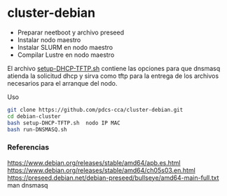 # cluster-debian

* Preparar neetboot y archivo preseed
* Instalar nodo maestro
* Instalar SLURM en nodo maestro 
* Compilar Lustre en nodo maestro


El archivo [setup-DHCP-TFTP.sh](setup-DHCP-TFTP.sh) contiene las opciones para que dnsmasq atienda la solicitud dhcp y sirva como tftp para la entrega de los archivos necesarios para el arranque del nodo.

Uso 
~~~bash
git clone https://github.com/pdcs-cca/cluster-debian.git  
cd debian-cluster
bash setup-DHCP-TFTP.sh  nodo IP MAC
bash run-DNSMASQ.sh
~~~


### Referencias
https://www.debian.org/releases/stable/amd64/apb.es.html
https://www.debian.org/releases/stable/amd64/ch05s03.en.html
https://preseed.debian.net/debian-preseed/bullseye/amd64-main-full.txt
man  dnsmasq

